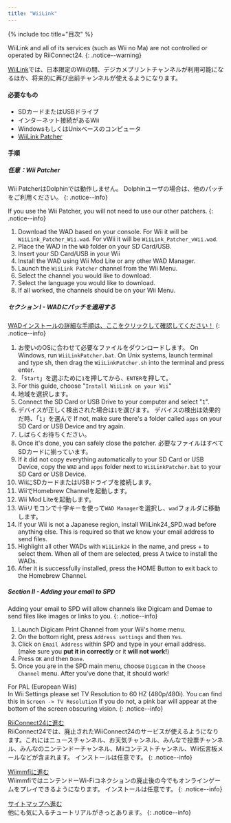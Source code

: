 ```yaml
---
title: "WiiLink"
---
```


{% include toc title="目次" %}

WiiLink and all of its services (such as Wii no Ma) are not controlled or operated by RiiConnect24.
{: .notice--warning}

[WiiLink](https://wiilink24.com/)では、日本限定のWiiの間、デジカメプリントチャンネルが利用可能になるほか、将来的に再び出前チャンネルが使えるようになります。

#### 必要なもの

* SDカードまたはUSBドライブ
* インターネット接続があるWii
* WindowsもしくはUnixベースのコンピュータ
* [WiiLink Patcher](https://github.com/WiiLink24/WiiLink24-Patcher/releases)

#### 手順

##### 任意：Wii Patcher
Wii PatcherはDolphinでは動作しません。 Dolphinユーザの場合は、他のパッチをご利用ください。
{: .notice--info}

If you use the Wii Patcher, you will not need to use our other patchers.
{: .notice--info}

1. Download the WAD based on your console. For Wii it will be `WiiLink_Patcher_Wii.wad`. For vWii it will be `WiiLink_Patcher_vWii.wad`.
2. Place the WAD in the `WAD` folder on your SD Card/USB.
3. Insert your SD Card/USB in your Wii
4. Install the WAD using Wii Mod Lite or any other WAD Manager.
5. Launch the `WiiLink Patcher` channel from the Wii Menu.
6. Select the channel you would like to download.
7. Select the language you would like to download.
8. If all worked, the channels should be on your Wii Menu.

##### セクション I - WADにパッチを適用する

[WADインストールの詳細な手順は、ここをクリックして確認してください！](wiimodlite)
{: .notice--info}

1. お使いのOSに合わせて必要なファイルをダウンロードします。 On Windows, run `WiiLinkPatcher.bat`. On Unix systems, launch terminal and type sh, then drag the `WiiLinkPatcher.sh` into the terminal and press enter.
2. 「`Start`」を選ぶために`1`を押してから、`ENTER`を押して。
3. For this guide, choose "`Install WiiLink on your Wii`"
4. 地域を選択します。
5. Connect the SD Card or USB Drive to your computer and select "`1`".
6. デバイスが正しく検出された場合は`1`を選びます。 デバイスの検出は効果的だ時、「`1`」を選んで If not, make sure there's a folder called `apps` on your SD Card or USB Device and try again.
7. しばらくお待ちください。
8. Once it's done, you can safely close the patcher. 必要なファイルはすべてSDカードに揃っています。
9. If it did not copy everything automatically to your SD Card or USB Device, copy the `WAD` and `apps` folder next to `WiiLinkPatcher.bat` to your SD Card or USB Device.
10. WiiにSDカードまたはUSBドライブを接続します。
11. WiiでHomebrew Channelを起動します。
12. Wii Mod Liteを起動します。
13. Wiiリモコンで十字キーを使って`WAD Manager`を選択し、`wad`フォルダに移動します。
14. If your Wii is not a Japanese region, install WiiLink24_SPD.wad before anything else. This is required so that we know your email address to send files.
15. Highlight all other WADs with `WiiLink24` in the name, and press + to select them. When all of them are selected, press A twice to install the WADs.
16. After it is successfully installed, press the HOME Button to exit back to the Homebrew Channel.

##### Section II - Adding your email to SPD

Adding your email to SPD will allow channels like Digicam and Demae to send files like images or links to you.
{: .notice--info}

1. Launch Digicam Print Channel from your Wii's home menu.
2. On the bottom right, press `Address settings` and then `Yes`.
3. Click on `Email Address` within SPD and type in your email address. (make sure you **put it in correctly** or it **will not work!**)
4. Press `OK` and then `Done`.
5. Once you are in the SPD main menu, choose `Digicam` in the `Choose Channel` menu. After you’ve done that, it should work!

For PAL (European Wiis)<br> In Wii Settings please set TV Resolution to 60 HZ (480p/480i). You can find this in `Screen -> TV Resolution` If you do not, a pink bar will appear at the bottom of the screen obscuring vision.
{: .notice--info}

[RiiConnect24に進む](riiconnect24)<br> RiiConnect24では、廃止されたWiiConnect24のサービスが使えるようになります。これにはニュースチャンネル、お天気チャンネル、みんなで投票チャンネル、みんなのニンテンドーチャンネル、Miiコンテストチャンネル、Wii伝言板メールなどが含まれます。 インストールは任意です。
{: .notice--info}

[Wiimmfiに進む](wiimmfi)<br> WiimmfiではニンテンドーWi-Fiコネクションの廃止後の今でもオンラインゲームをプレイできるようになります。 インストールは任意です。
{: .notice--info}

[サイトマップへ進む](site-navigation)<br> 他にも気に入るチュートリアルがきっとあります。
{: .notice--info}
